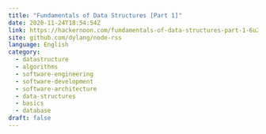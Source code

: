 ```yaml
---
title: "Fundamentals of Data Structures [Part 1]"
date: 2020-11-24T18:54:54Z
link: https://hackernoon.com/fundamentals-of-data-structures-part-1-6u2p31eh?source=rss&utm_medium=RSS&utm_source=news.12bit.vn
site: github.com/dylang/node-rss
language: English
category:
  - datastructure
  - algorithms
  - software-engineering
  - software-development
  - software-architecture
  - data-structures
  - basics
  - database
draft: false
---
```


